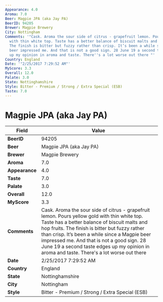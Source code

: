 ```yaml
---
Appearance: 4.0
Aroma: 7.0
Beer: Magpie JPA (aka Jay PA)
BeerID: 94205
Brewer: Magpie Brewery
City: Nottingham
Comments: '"Cask. Aroma the sour side of citrus - grapefruit lemon. Pours yellow gold
  with thin white top. Taste has a better balance of biscuit malts and hop fruits.
  The finish is bitter but fuzzy rather than crisp. It’s been a while since a Magpie
  beer impressed me. And that is not a good sign. 28 June 19 a second taste edges
  up my opinion in aroma and taste. There''s a lot worse out there "'
Country: England
Date: '"2/25/2017 7:29:52 AM"'
MyScore: 3.3
Overall: 12.0
Palate: 3.0
State: Nottinghamshire
Style: Bitter - Premium / Strong / Extra Special (ESB)
Taste: 7.0
---
```


# Magpie JPA (aka Jay PA)

| Field         | Value |
|---------------|-------|
| **BeerID** | 94205 |
| **Beer** | Magpie JPA (aka Jay PA) |
| **Brewer** | Magpie Brewery |
| **Aroma** | 7.0 |
| **Appearance** | 4.0 |
| **Taste** | 7.0 |
| **Palate** | 3.0 |
| **Overall** | 12.0 |
| **MyScore** | 3.3 |
| **Comments** | Cask. Aroma the sour side of citrus - grapefruit lemon. Pours yellow gold with thin white top. Taste has a better balance of biscuit malts and hop fruits. The finish is bitter but fuzzy rather than crisp. It’s been a while since a Magpie beer impressed me. And that is not a good sign. 28 June 19 a second taste edges up my opinion in aroma and taste. There's a lot worse out there  |
| **Date** | 2/25/2017 7:29:52 AM |
| **Country** | England |
| **State** | Nottinghamshire |
| **City** | Nottingham |
| **Style** | Bitter - Premium / Strong / Extra Special (ESB) |

